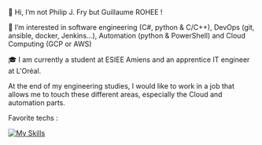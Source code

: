 👋 Hi, I’m not Philip J. Fry but Guillaume ROHEE ! 

👀 I’m interested in software engineering (C#, python & C/C++), DevOps (git, ansible, docker, Jenkins...), Automation (python & PowerShell) and Cloud Computing (GCP or AWS)

🎓 I am currently a student at ESIEE Amiens and an apprentice IT engineer at L'Oréal.

At the end of my engineering studies, I would like to work in a job that allows me to touch these different areas, especially the Cloud and automation parts. 

Favorite techs : 

[![My Skills](https://skillicons.dev/icons?i=py,c,cs,docker)](https://skillicons.dev)

<!---
Guigui0812/Guigui0812 is a ✨ special ✨ repository because its `README.md` (this file) appears on your GitHub profile.
You can click the Preview link to take a look at your changes.
--->
